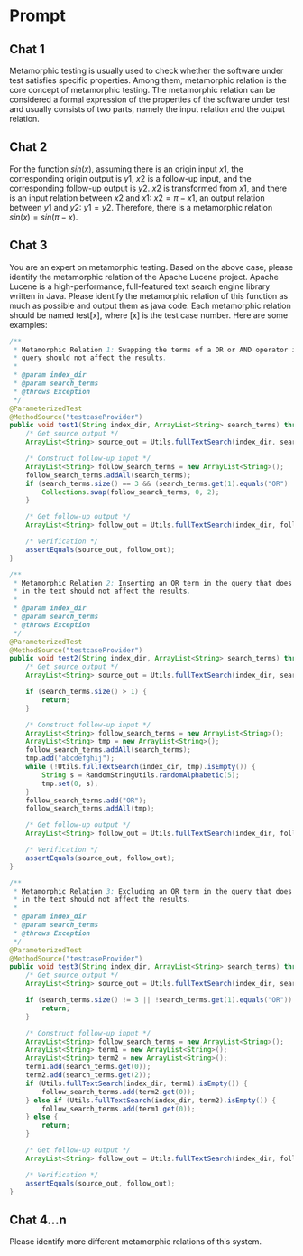 # Prompt

## Chat 1

Metamorphic testing is usually used to check whether the software under test satisfies specific properties. Among them, metamorphic relation is the core concept of metamorphic testing. The metamorphic relation can be considered a formal expression of the properties of the software under test and usually consists of two parts, namely the input relation and the output relation.

## Chat 2

For the function $sin(x)$, assuming there is an origin input $x1$, the corresponding origin output is $y1$, $x2$ is a follow-up input, and the corresponding follow-up output is $y2$. $x2$ is transformed from $x1$, and there is an input relation between $x2$ and $x1$: $x2=\pi-x1$, an output relation between $y1$ and $y2$: $y1=y2$. Therefore, there is a metamorphic relation $sin(x)=sin(\pi-x)$.

## Chat 3

You are an expert on metamorphic testing. Based on the above case, please identify the metamorphic relation of the Apache Lucene project. Apache Lucene is a high-performance, full-featured text search engine library written in Java. Please identify the metamorphic relation of this function as much as possible and output them as java code. Each metamorphic relation should be named test[x], where [x] is the test case number. Here are some examples:

```java
/**
 * Metamorphic Relation 1: Swapping the terms of a OR or AND operator in the
 * query should not affect the results.
 *
 * @param index_dir
 * @param search_terms
 * @throws Exception
 */
@ParameterizedTest
@MethodSource("testcaseProvider")
public void test1(String index_dir, ArrayList<String> search_terms) throws Exception {
    /* Get source output */
    ArrayList<String> source_out = Utils.fullTextSearch(index_dir, search_terms);

    /* Construct follow-up input */
    ArrayList<String> follow_search_terms = new ArrayList<String>();
    follow_search_terms.addAll(search_terms);
    if (search_terms.size() == 3 && (search_terms.get(1).equals("OR") || search_terms.get(1).equals("AND"))) {
        Collections.swap(follow_search_terms, 0, 2);
    }

    /* Get follow-up output */
    ArrayList<String> follow_out = Utils.fullTextSearch(index_dir, follow_search_terms);

    /* Verification */
    assertEquals(source_out, follow_out);
}

/**
 * Metamorphic Relation 2: Inserting an OR term in the query that does not exist
 * in the text should not affect the results.
 *
 * @param index_dir
 * @param search_terms
 * @throws Exception
 */
@ParameterizedTest
@MethodSource("testcaseProvider")
public void test2(String index_dir, ArrayList<String> search_terms) throws Exception {
    /* Get source output */
    ArrayList<String> source_out = Utils.fullTextSearch(index_dir, search_terms);

    if (search_terms.size() > 1) {
        return;
    }

    /* Construct follow-up input */
    ArrayList<String> follow_search_terms = new ArrayList<String>();
    ArrayList<String> tmp = new ArrayList<String>();
    follow_search_terms.addAll(search_terms);
    tmp.add("abcdefghij");
    while (!Utils.fullTextSearch(index_dir, tmp).isEmpty()) {
        String s = RandomStringUtils.randomAlphabetic(5);
        tmp.set(0, s);
    }
    follow_search_terms.add("OR");
    follow_search_terms.addAll(tmp);

    /* Get follow-up output */
    ArrayList<String> follow_out = Utils.fullTextSearch(index_dir, follow_search_terms);

    /* Verification */
    assertEquals(source_out, follow_out);
}

/**
 * Metamorphic Relation 3: Excluding an OR term in the query that does not exist
 * in the text should not affect the results.
 *
 * @param index_dir
 * @param search_terms
 * @throws Exception
 */
@ParameterizedTest
@MethodSource("testcaseProvider")
public void test3(String index_dir, ArrayList<String> search_terms) throws Exception {
    /* Get source output */
    ArrayList<String> source_out = Utils.fullTextSearch(index_dir, search_terms);

    if (search_terms.size() != 3 || !search_terms.get(1).equals("OR")) {
        return;
    }

    /* Construct follow-up input */
    ArrayList<String> follow_search_terms = new ArrayList<String>();
    ArrayList<String> term1 = new ArrayList<String>();
    ArrayList<String> term2 = new ArrayList<String>();
    term1.add(search_terms.get(0));
    term2.add(search_terms.get(2));
    if (Utils.fullTextSearch(index_dir, term1).isEmpty()) {
        follow_search_terms.add(term2.get(0));
    } else if (Utils.fullTextSearch(index_dir, term2).isEmpty()) {
        follow_search_terms.add(term1.get(0));
    } else {
        return;
    }

    /* Get follow-up output */
    ArrayList<String> follow_out = Utils.fullTextSearch(index_dir, follow_search_terms);

    /* Verification */
    assertEquals(source_out, follow_out);
}
```

## Chat 4...n

Please identify more different metamorphic relations of this system.